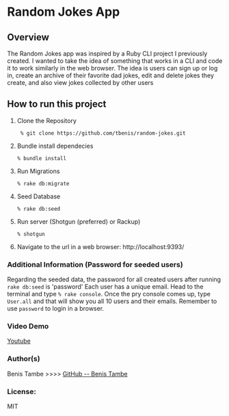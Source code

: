 # Random Jokes App

## Overview

The Random Jokes app was inspired by a Ruby CLI project I previously created. I wanted to take the idea of something that works in a CLI and code it to work similarly in the web browser. 
The idea is users can sign up or log in, create an archive of their favorite dad jokes, edit and delete jokes they create, and also view jokes collected by other users

## How to run this project
1. Clone the Repository
    ``` 
     % git clone https://github.com/tbenis/random-jokes.git
    ```
2. Bundle install dependecies
    ``` 
    % bundle install
   ```
3. Run Migrations
    ``` 
    % rake db:migrate
   ```
4. Seed Database
    ``` 
    % rake db:seed
   ```
5. Run server (Shotgun (preferred) or Rackup)
    ``` 
   % shotgun
   ```
6. Navigate to the url in a web browser:
    http://localhost:9393/

### Additional Information (Password for seeded users)
Regarding the seeded data, the password for all created users after running ```rake db:seed```  is 'password'
Each user has a unique email. Head to the terminal and type ```% rake console```. Once the pry console comes up, type ```User.all```  and that will show you all 10 users and their emails. Remember to use ```password``` to login in a browser.



### Video Demo
[Youtube](https://www.youtube.com/watch?v=juoTqJ3lNx8)


### Author(s)
 Benis Tambe >>>> [GitHub -- Benis Tambe](https://github.com/tbenis)
### License:
MIT